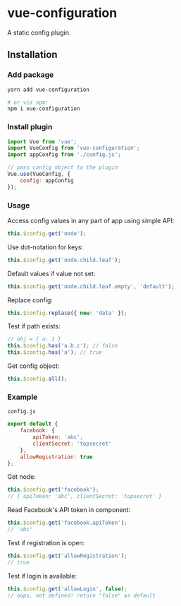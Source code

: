 # vue-configuration
A static config plugin.

## Installation
### Add package
```bash
yarn add vue-configuration

# or via npm:
npm i vue-configuration
```

### Install plugin
```javascript
import Vue from 'vue';
import VueConfig from 'vue-configuration';
import appConfig from './config.js';

// pass config object to the plugin
Vue.use(VueConfig, {
    config: appConfig
});
```

### Usage
Access config values in any part of app using simple API:

```javascript
this.$config.get('node');
```

Use dot-notation for keys:
```javascript
this.$config.get('node.child.leaf');
```

Default values if value not set:
```javascript
this.$config.get('node.child.leaf.empty', 'default');
```

Replace config:
```javascript
this.$config.replace({ new: 'data' });
```

Test if path exists:
```javascript
// obj = { a: 1 }
this.$config.has('a.b.c'); // false
this.$config.has('a'); // true
```

Get config object:
```javascript
this.$config.all();
```

### Example
`config.js`
```javascript
export default {
    facebook: {
        apiToken: 'abc',
        clientSecret: 'topsecret'
    },
    allowRegistration: true
};
```

Get node:
```javascript
this.$config.get('facebook');
// { apiToken: 'abc', clientSecret: 'topsecret' }
```

Read Facebook's API token in component:
```javascript
this.$config.get('facebook.apiToken');
// 'abc'
```

Test if registration is open:
```javascript
this.$config.get('allowRegistration');
// true
```

Test if login is available:
```javascript
this.$config.get('allowLogin', false);
// oops, not defined! return "false" as default
```
